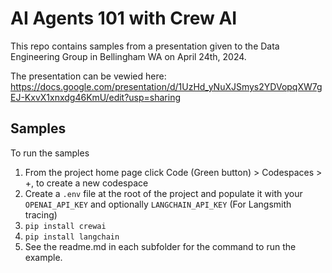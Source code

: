 # AI Agents 101 with Crew AI
This repo contains samples from a presentation given to the Data Engineering Group in Bellingham WA on April 24th, 2024.

The presentation can be vewied here:
https://docs.google.com/presentation/d/1UzHd_yNuXJSmys2YDVopqXW7gEJ-KxvX1xnxdg46KmU/edit?usp=sharing

## Samples
To run the samples
1. From the project home page click Code (Green button) >
Codespaces > +, to create a new codespace
1. Create a `.env` file at the root of the project and populate it with your `OPENAI_API_KEY` and optionally `LANGCHAIN_API_KEY` (For Langsmith tracing)
1. `pip install crewai`
1. `pip install langchain`
1. See the readme.md in each subfolder for the command to run the example.
